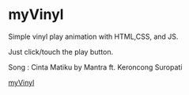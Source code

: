 # myVinyl
Simple vinyl play animation with HTML,CSS, and JS.

Just click/touch the play button.

Song : Cinta Matiku by Mantra ft. Keroncong Suropati

<a href ="http://bit.ly/2Gvw2hJ">myVinyl</a>
